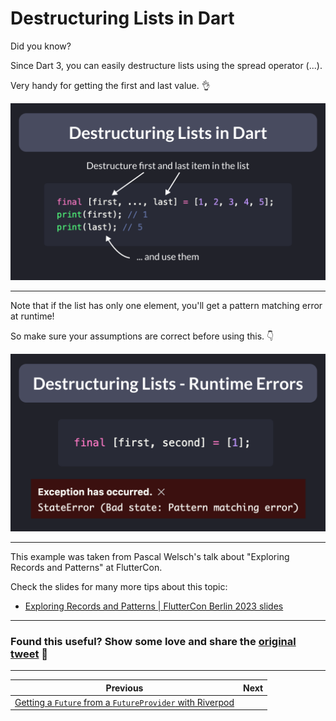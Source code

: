 # Destructuring Lists in Dart

Did you know?

Since Dart 3, you can easily destructure lists using the spread operator (...).

Very handy for getting the first and last value. 👌

![](111.1.png)

---

Note that if the list has only one element, you'll get a pattern matching error at runtime!

So make sure your assumptions are correct before using this. 👇

![](111.2.png)

---

This example was taken from Pascal Welsch's talk about "Exploring Records and Patterns" at FlutterCon.

Check the slides for many more tips about this topic:

- [Exploring Records and Patterns | FlutterCon Berlin 2023 slides](https://docs.google.com/presentation/d/10qpjH16WISV5lYV1bR0r3USB4ggjReA7PjcyK1KyhDE/edit#slide=id.g14d15a4acf1_0_10)

---

### Found this useful? Show some love and share the [original tweet](https://twitter.com/biz84/status/1678720885472088064) 🙏

---

| Previous | Next |
| -------- | ---- |
| [Getting a `Future` from a `FutureProvider` with Riverpod](../0110-riverpod-watch-future-provider/index.md) | |
